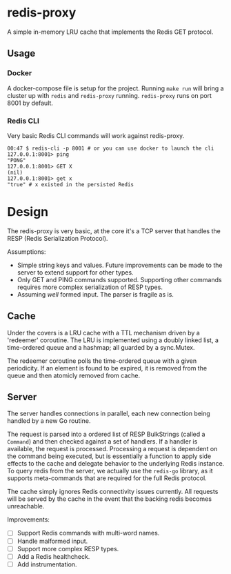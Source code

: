 # redis-proxy
A simple in-memory LRU cache that implements the Redis GET protocol.

## Usage

### Docker

A docker-compose file is setup for the project. Running `make run` will bring
a cluster up with `redis` and `redis-proxy` running. `redis-proxy` runs on port 8001
by default.

### Redis CLI

Very basic Redis CLI commands will work against redis-proxy.

```
00:47 $ redis-cli -p 8001 # or you can use docker to launch the cli
127.0.0.1:8001> ping
"PONG"
127.0.0.1:8001> GET X
(nil)
127.0.0.1:8001> get x
"true" # x existed in the persisted Redis
```

# Design
The redis-proxy is very basic, at the core it's a TCP server that handles the RESP (Redis Serialization Protocol).

Assumptions:
* Simple string keys and values. Future improvements can be made to the server to extend support for other types.
* Only GET and PING commands supported. Supporting other commands requires more complex serialization of RESP types.
* Assuming _well_ formed input. The parser is fragile as is.

## Cache
Under the covers is a LRU cache with a TTL mechanism driven by a 'redeemer' coroutine. The LRU is implemented
using a doubly linked list, a time-ordered queue and a hashmap; all guarded by a sync.Mutex.

The redeemer coroutine polls the time-ordered queue with a given periodicity. If an element is found to be expired,
it is removed from the queue and then atomicly removed from cache.

## Server
The server handles connections in parallel, each new connection being handled by a new Go routine.

The request is parsed into a ordered list of RESP BulkStrings (called a `Command`) and then checked against
a set of handlers. If a handler is available, the request is processed. Processing a request is dependent on the
command being executed, but is essentially a function to apply side effects to the cache and delegate behavior to
the underlying Redis instance. To query redis from the server, we actually use the `redis-go` library, as it supports meta-commands
that are required for the full Redis protocol.

The cache simply ignores Redis connectivity issues currently. All requests will be served by the cache in the event that the
backing redis becomes unreachable.

Improvements:

* [ ] Support Redis commands with multi-word names.
* [ ] Handle malformed input.
* [ ] Support more complex RESP types.
* [ ] Add a Redis healthcheck.
* [ ] Add instrumentation.
